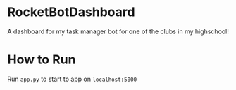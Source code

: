 # RocketBotDashboard
A dashboard for my task manager bot for one of the clubs in my highschool!


# How to Run
Run `app.py` to start to app on `localhost:5000`
